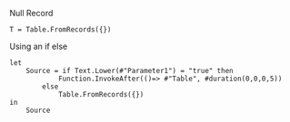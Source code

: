 Null Record

    T = Table.FromRecords({})

Using an if else

    let
        Source = if Text.Lower(#"Parameter1") = "true" then 
                Function.InvokeAfter(()=> #"Table", #duration(0,0,0,5))
            else 
                Table.FromRecords({})
    in
        Source
